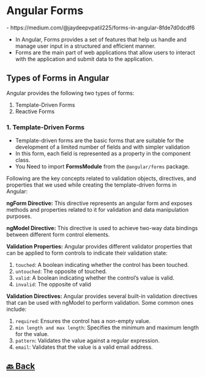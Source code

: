 <h1>Angular Forms</h1> - https://medium.com/@jaydeepvpatil225/forms-in-angular-8fde7d0dcdf6

- In Angular, Forms provides a set of features that help us handle and manage user input in a structured and efficient manner.
- Forms are the main part of web applications that allow users to interact with the application and submit data to the application.

<h2>Types of Forms in Angular</h2>

Angular provides the following two types of forms:

1. Template-Driven Forms
2. Reactive Forms

<h3>1. Template-Driven Forms</h3>

- Template-driven forms are the basic forms that are suitable for the development of a limited number of fields and with simpler validation
-  In this form, each field is represented as a property in the component class.
-  You Need to import **FormsModule** from the `@angular/forms` package.

Following are the key concepts related to validation objects, directives, and properties that we used while creating the template-driven forms in Angular:

**ngForm Directive:** This directive represents an angular form and exposes methods and properties related to it for validation and data manipulation purposes.

**ngModel Directive:** This directive is used to achieve two-way data bindings between different form control elements.

**Validation Properties:** Angular provides different validator properties that can be applied to form controls to indicate their validation state:

1. `touched`: A boolean indicating whether the control has been touched.
2. `untouched`: The opposite of touched.
3. `valid`: A boolean indicating whether the control’s value is valid.
4. `invalid`: The opposite of valid

**Validation Directives:** Angular provides several built-in validation directives that can be used with ngModel to perform validation. Some common ones include:

1. `required`: Ensures the control has a non-empty value.
2. `min length and max length`: Specifies the minimum and maximum length for the value.
3. `pattern`: Validates the value against a regular expression.
4. `email`: Validates that the value is a valid email address.

<h2><a href="https://github.com/sanjay9616/Angular/blob/master/README.md"> 🔙 Back</a></h2>
